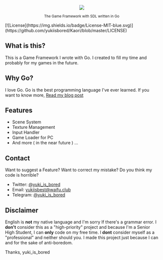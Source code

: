 <div align="center">
	<img src="https://raw.githubusercontent.com/yukiisbored/Kaori/master/assets/kaori.png">
</div>
<p align="center">
	<sup>
		The Game Framework with SDL written in Go
	</sup>
</p>
[![License](https://img.shields.io/badge/License-MIT-blue.svg)](https://github.com/yukiisbored/Kaori/blob/master/LICENSE)

## What is this?
This is a Game Framework I wrote with Go. I created to fill my time and probably for my games in the future.

## Why Go?
I love Go. Go is the best programming language I've ever learned. If you want to know more, [Read my blog post](https://yukiisbored.tumblr.com/post/144328019233/why-the-go-programming-language-is-the-best-modern)

## Features
* Scene System
* Texture Management
* Input Handler
* Game Loader for PC
* And more ( in the near future ) ...

## Contact
Want to suggest a Feature? Want to correct my mistake? Do you think my code is horrible?
* Twitter: [@yuki\_is\_bored](https://twitter.com/yuki_is_bored)
* Email: [yukiisbest@waifu.club](mailto:yukiisbest@waifu.club)
* Telegram: [@yuki\_is\_bored](https://telegram.me/yuki_is_bored)

## Disclaimer
English is **not** my native language and I'm sorry If there's a grammar error. I **don't** consider this as a "high-priority" project and because I'm a Senior High Student, I can **only** code on my free time. I **dont** consider myself as a "professional" and neither should you. I made this project just because I can and for the sake of anti-boredom.

Thanks,
yuki\_is\_bored
